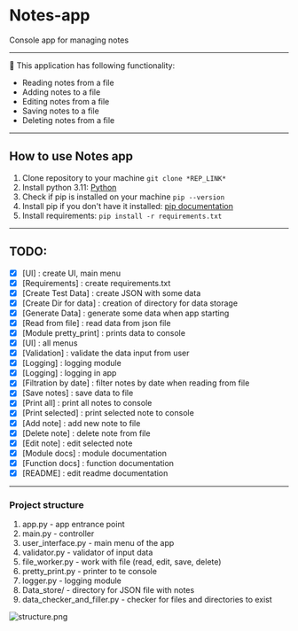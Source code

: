 # Notes-app

Console app for managing notes

---

🌟 This application has following functionality:

- Reading notes from a file
- Adding notes to a file
- Editing notes from a file
- Saving notes to a file
- Deleting notes from a file

---

## How to use Notes app

1. Clone repository to your machine ```git clone *REP_LINK*```
2. Install python 3.11: [Python](https://www.python.org/downloads/)
3. Check if pip is installed on your machine ```pip --version```
4. Install pip if you don't have it installed: [pip documentation](https://pip.pypa.io/en/stable/installation/)
5. Install requirements: ```pip install -r requirements.txt```

---

## TODO:

- [x] [UI] : create UI, main menu
- [x] [Requirements] : create requirements.txt
- [x] [Create Test Data] : create JSON with some data
- [x] [Create Dir for data] : creation of directory for data storage
- [x] [Generate Data] : generate some data when app starting
- [x] [Read from file] : read data from json file
- [x] [Module pretty_print] : prints data to console
- [x] [UI] : all menus
- [x] [Validation] : validate the data input from user
- [x] [Logging] : logging module
- [x] [Logging] : logging in app
- [x] [Filtration by date] : filter notes by date when reading from file
- [x] [Save notes] : save data to file
- [x] [Print all] : print all notes to console
- [x] [Print selected] : print selected note to console
- [x] [Add note] : add new note to file
- [x] [Delete note] : delete note from file
- [x] [Edit note] : edit selected note
- [x] [Module docs] : module documentation
- [x] [Function docs] : function documentation
- [x] [README] : edit readme documentation

---

### Project structure

1) app.py - app entrance point
2) main.py - controller
3) user_interface.py - main menu of the app
4) validator.py - validator of input data
5) file_worker.py - work with file (read, edit, save, delete)
6) pretty_print.py - printer to te console
7) logger.py - logging module
8) Data_store/ - directory for JSON file with notes
9) data_checker_and_filler.py - checker for files and directories to exist

![structure.png](structure.png)

